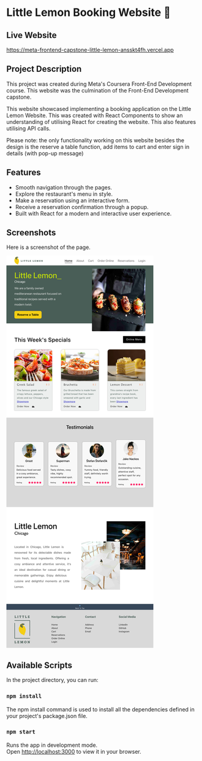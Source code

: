 # Little Lemon Booking Website 🍋

## Live Website
https://meta-frontend-capstone-little-lemon-ansskt4fh.vercel.app

## Project Description
This project was created during Meta's Coursera Front-End Development course. This website was the culmination of the Front-End Development capstone.

This website showcased implementing a booking application on the Little Lemon Website. This was created with React Components to show an understanding of utilising React for creating the website. This also features utilising API calls.

Please note: the only functionality working on this website besides the design is the reserve a table function, add items to cart and enter sign in details (with pop-up message)

## Features

- Smooth navigation through the pages.
- Explore the restaurant's menu in style.
- Make a reservation using an interactive form.
- Receive a reservation confirmation through a popup.
- Built with React for a modern and interactive user experience.

## Screenshots
Here is a screenshot of the page.

![little lemon website table booking](/public/assets/github_cover.png)

## Available Scripts

In the project directory, you can run:

### `npm install`
The npm install command is used to install all the dependencies defined in your project's package.json file. 

### `npm start`

Runs the app in development mode.\
Open [http://localhost:3000](http://localhost:3000) to view it in your browser.

